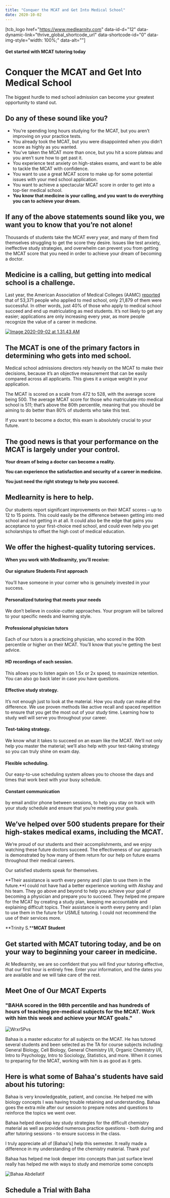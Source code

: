 ```yaml
---
title: "Conquer the MCAT and Get Into Medical School"
date: 2020-10-02
---
```


\[tcb\_logo href="https://www.medlearnity.com" data-id-d="12" data-dynamic-link="thrive\_global\_shortcode\_url" data-shortcode-id="0" data-img-style="width: 100%;" data-alt=""\]

#### Get started with MCAT tutoring today

# Conquer the MCAT and Get Into Medical School

The biggest hurdle to med school admission can become your greatest opportunity to stand out.

## Do any of these sound like you?

- You’re spending long hours studying for the MCAT, but you aren’t improving on your practice tests.
- You already took the MCAT, but you were disappointed when you didn’t score as highly as you wanted.
- You’ve taken the MCAT more than once, but you hit a score plateau and you aren’t sure how to get past it.
- You experience test anxiety on high-stakes exams, and want to be able to tackle the MCAT with confidence.
- You want to use a great MCAT score to make up for some potential issues with your med school application.
- You want to achieve a spectacular MCAT score in order to get into a top-tier medical school.
- **You know that medicine is your calling, and you want to do everything you can to achieve your dream.**

## If any of the above statements sound like you, we want you to know that you’re not alone!

Thousands of students take the MCAT every year, and many of them find themselves struggling to get the score they desire. Issues like test anxiety, ineffective study strategies, and overwhelm can prevent you from getting the MCAT score that you need in order to achieve your dream of becoming a doctor.

## Medicine is a calling, but getting into medical school is a challenge.

Last year, the American Association of Medical Colleges (AAMC) [reported](https://www.aamc.org/system/files/2020-10/2020_FACTS_Table_A-16.pdf) that of 53,371 people who applied to med school, only 21,879 of them were successful. In other words, just 40% of those who apply to medical school succeed and end up matriculating as med students. It’s not likely to get any easier; applications are only increasing every year, as more people recognize the value of a career in medicine.

[![](//www.medlearnity.com/wp-content/uploads/2020/09/Image-2020-09-02-at-1.31.43-AM-1024x791.png "Image 2020-09-02 at 1.31.43 AM")](http://www.medlearnity.com/wp-content/uploads/2020/09/factsdatachart1.pdf)

## The MCAT is one of the primary factors in determining who gets into med school.

Medical school admissions directors rely heavily on the MCAT to make their decisions, because it’s an objective measurement that can be easily compared across all applicants. This gives it a unique weight in your application.

The MCAT is scored on a scale from 472 to 528, with the average score being 500. The average MCAT score for those who matriculate into medical school is 511; that’s above the 80th percentile, meaning that you should be aiming to do better than 80% of students who take this test. 

If you want to become a doctor, this exam is absolutely crucial to your future.

## The good news is that your performance on the MCAT is largely under your control. 

**Your dream of being a doctor can become a reality.**

**You can experience the satisfaction and security of a career in medicine.** 

**You just need the right strategy to help you succeed.** 

## Medlearnity is here to help.

Our students report significant improvements on their MCAT scores – up to 12 to 15 points. This could easily be the difference between getting into med school and not getting in at all. It could also be the edge that gains you acceptance to your first-choice med school, and could even help you get scholarships to offset the high cost of medical education.

## We offer the highest-quality tutoring services.

**When you work with Medlearnity, you’ll receive:**

#### Our signature Students First approach

You’ll have someone in your corner who is genuinely invested in your success.

#### Personalized tutoring that meets your needs

We don’t believe in cookie-cutter approaches. Your program will be tailored to your specific needs and learning style.

#### Professional physician tutors

Each of our tutors is a practicing physician, who scored in the 90th percentile or higher on their MCAT. You’ll know that you’re getting the best advice.

#### HD recordings of each session.

This allows you to listen again on 1.5x or 2x speed, to maximize retention. You can also go back later in case you have questions.

#### Effective study strategy.

It’s not enough just to look at the material. How you study can make all the difference. We use proven methods like active recall and spaced repetition to ensure that you get the most out of your study time. Learning how to study well will serve you throughout your career.

#### Test-taking strategy.

We know what it takes to succeed on an exam like the MCAT. We’ll not only help you master the material; we’ll also help with your test-taking strategy so you can truly shine on exam day.

#### Flexible scheduling.

Our easy-to-use scheduling system allows you to choose the days and times that work best with your busy schedule.

#### Constant communication

by email and/or phone between sessions, to help you stay on track with your study schedule and ensure that you’re meeting your goals.

## We’ve helped over 500 students prepare for their high-stakes medical exams, including the MCAT.

We’re proud of our students and their accomplishments, and we enjoy watching these future doctors succeed. The effectiveness of our approach is demonstrated by how many of them return for our help on future exams throughout their medical careers.

Our satisfied students speak for themselves.

**Their assistance is worth every penny and I plan to use them in the future.**I could not have had a better experience working with Akshay and his team. They go above and beyond to help you achieve your goal of becoming a physician and prepare you to succeed. They helped me prepare for the MCAT by creating a study plan, keeping me accountable and explaining difficult topics. Their assistance is worth every penny and I plan to use them in the future for USMLE tutoring. I could not recommend the use of their services more.

**Trinity S.****MCAT Student**

## Get started with MCAT tutoring today, and be on your way to beginning your career in medicine.

At Medlearnity, we are so confident that you will find your tutoring effective, that our first hour is entirely free. Enter your information, and the dates you are available and we will take care of the rest.

## Meet One of Our MCAT Experts

### "BAHA scored in the 98th percentile and has hundreds of hours of teaching pre-medical subjects for the MCAT. Work with him this week and achieve your MCAT goals."

![](//www.medlearnity.com/wp-content/uploads/2020/09/Wrxr5Pvs-1024x488.png "Wrxr5Pvs")

Bahaa is a master educator for all subjects on the MCAT. He has tutored several students and been selected as the TA for course subjects including: General Biology, Cell Biology, General Chemistry I/II, Organic Chemistry I/II, Intro to Psychology, Intro to Sociology, Statistics, and more. When it comes to preparing for the MCAT, working with him is as good as it gets.

## Here is what some of Bahaa's students have said about his tutoring:

Bahaa is very knowledgeable, patient, and concise. He helped me with biology concepts I was having trouble retaining and understanding. Bahaa goes the extra mile after our session to prepare notes and questions to reinforce the topics we went over.

Bahaa helped develop key study strategies for the difficult chemistry material as well as provided numerous practice questions - both during and after tutoring sessions - to ensure success in the class.

I truly appreciate all of \[Bahaa's\] help this semester. It really made a difference in my understanding of the chemistry material. Thank you!

Bahaa has helped me look deeper into concepts than just surface level really has helped me with ways to study and memorize some concepts

![](//www.medlearnity.com/wp-content/uploads/2020/09/Bahaa-Abdellatif.png "Bahaa Abdellatif")

## Schedule a Trial with Baha
